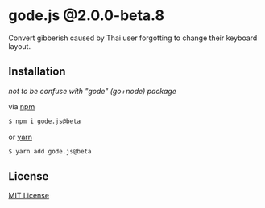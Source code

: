 # gode.js @2.0.0-beta.8

Convert gibberish caused by Thai user forgotting to change their keyboard layout.

## Installation

*not to be confuse with "gode" (go+node) package*

via [npm](https://www.npmjs.com/package/gode.js/v/2.0.0-beta.8)

```bash
$ npm i gode.js@beta
```

or [yarn](https://yarn.pm/gode.js)

```bash
$ yarn add gode.js@beta
```

## License
[MIT License](https://github.com/godeProject/LICENSE.md)